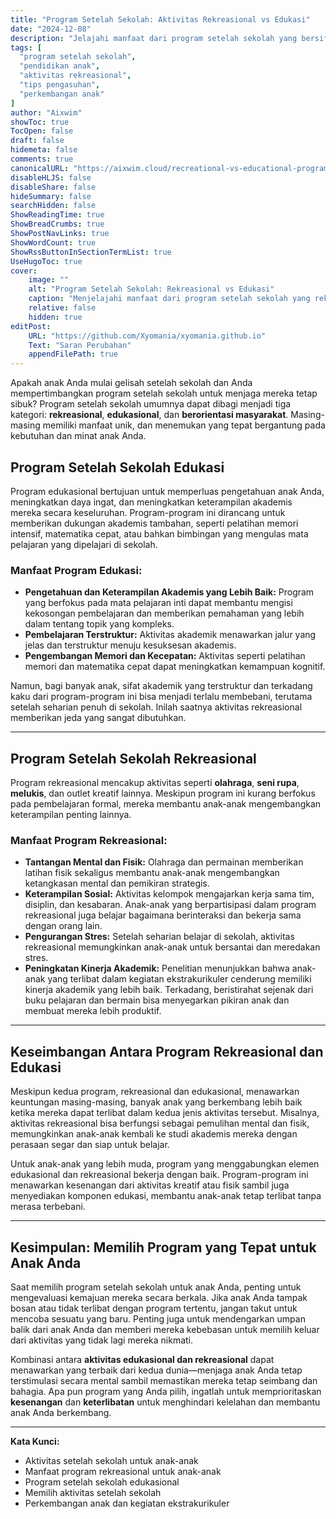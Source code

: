 ```yaml
---
title: "Program Setelah Sekolah: Aktivitas Rekreasional vs Edukasi"
date: "2024-12-08"
description: "Jelajahi manfaat dari program setelah sekolah yang bersifat rekreasional vs edukasional. Pelajari bagaimana menggabungkan keduanya dapat menjaga anak Anda terlibat, termotivasi, dan berkembang."
tags: [
  "program setelah sekolah",
  "pendidikan anak",
  "aktivitas rekreasional",
  "tips pengasuhan",
  "perkembangan anak"
]
author: "Aixwim"
showToc: true
TocOpen: false
draft: false
hidemeta: false
comments: true
canonicalURL: "https://aixwim.cloud/recreational-vs-educational-programs"
disableHLJS: false
disableShare: false
hideSummary: false
searchHidden: false
ShowReadingTime: true
ShowBreadCrumbs: true
ShowPostNavLinks: true
ShowWordCount: true
ShowRssButtonInSectionTermList: true
UseHugoToc: true
cover:
    image: ""
    alt: "Program Setelah Sekolah: Rekreasional vs Edukasi"
    caption: "Menjelajahi manfaat dari program setelah sekolah yang rekreasional dan edukasional"
    relative: false
    hidden: true
editPost:
    URL: "https://github.com/Xyomania/xyomania.github.io"
    Text: "Saran Perubahan"
    appendFilePath: true
---
```


Apakah anak Anda mulai gelisah setelah sekolah dan Anda mempertimbangkan program setelah sekolah untuk menjaga mereka tetap sibuk? Program setelah sekolah umumnya dapat dibagi menjadi tiga kategori: **rekreasional**, **edukasional**, dan **berorientasi masyarakat**. Masing-masing memiliki manfaat unik, dan menemukan yang tepat bergantung pada kebutuhan dan minat anak Anda.

<!--more-->

## Program Setelah Sekolah Edukasi

Program edukasional bertujuan untuk memperluas pengetahuan anak Anda, meningkatkan daya ingat, dan meningkatkan keterampilan akademis mereka secara keseluruhan. Program-program ini dirancang untuk memberikan dukungan akademis tambahan, seperti pelatihan memori intensif, matematika cepat, atau bahkan bimbingan yang mengulas mata pelajaran yang dipelajari di sekolah.

### Manfaat Program Edukasi:
- **Pengetahuan dan Keterampilan Akademis yang Lebih Baik:** Program yang berfokus pada mata pelajaran inti dapat membantu mengisi kekosongan pembelajaran dan memberikan pemahaman yang lebih dalam tentang topik yang kompleks.
- **Pembelajaran Terstruktur:** Aktivitas akademik menawarkan jalur yang jelas dan terstruktur menuju kesuksesan akademis.
- **Pengembangan Memori dan Kecepatan:** Aktivitas seperti pelatihan memori dan matematika cepat dapat meningkatkan kemampuan kognitif.

Namun, bagi banyak anak, sifat akademik yang terstruktur dan terkadang kaku dari program-program ini bisa menjadi terlalu membebani, terutama setelah seharian penuh di sekolah. Inilah saatnya aktivitas rekreasional memberikan jeda yang sangat dibutuhkan.

---

## Program Setelah Sekolah Rekreasional

Program rekreasional mencakup aktivitas seperti **olahraga**, **seni rupa**, **melukis**, dan outlet kreatif lainnya. Meskipun program ini kurang berfokus pada pembelajaran formal, mereka membantu anak-anak mengembangkan keterampilan penting lainnya.

### Manfaat Program Rekreasional:
- **Tantangan Mental dan Fisik:** Olahraga dan permainan memberikan latihan fisik sekaligus membantu anak-anak mengembangkan ketangkasan mental dan pemikiran strategis.
- **Keterampilan Sosial:** Aktivitas kelompok mengajarkan kerja sama tim, disiplin, dan kesabaran. Anak-anak yang berpartisipasi dalam program rekreasional juga belajar bagaimana berinteraksi dan bekerja sama dengan orang lain.
- **Pengurangan Stres:** Setelah seharian belajar di sekolah, aktivitas rekreasional memungkinkan anak-anak untuk bersantai dan meredakan stres.
- **Peningkatan Kinerja Akademik:** Penelitian menunjukkan bahwa anak-anak yang terlibat dalam kegiatan ekstrakurikuler cenderung memiliki kinerja akademik yang lebih baik. Terkadang, beristirahat sejenak dari buku pelajaran dan bermain bisa menyegarkan pikiran anak dan membuat mereka lebih produktif.

---

## Keseimbangan Antara Program Rekreasional dan Edukasi

Meskipun kedua program, rekreasional dan edukasional, menawarkan keuntungan masing-masing, banyak anak yang berkembang lebih baik ketika mereka dapat terlibat dalam kedua jenis aktivitas tersebut. Misalnya, aktivitas rekreasional bisa berfungsi sebagai pemulihan mental dan fisik, memungkinkan anak-anak kembali ke studi akademis mereka dengan perasaan segar dan siap untuk belajar.

Untuk anak-anak yang lebih muda, program yang menggabungkan elemen edukasional dan rekreasional bekerja dengan baik. Program-program ini menawarkan kesenangan dari aktivitas kreatif atau fisik sambil juga menyediakan komponen edukasi, membantu anak-anak tetap terlibat tanpa merasa terbebani.

---

## Kesimpulan: Memilih Program yang Tepat untuk Anak Anda

Saat memilih program setelah sekolah untuk anak Anda, penting untuk mengevaluasi kemajuan mereka secara berkala. Jika anak Anda tampak bosan atau tidak terlibat dengan program tertentu, jangan takut untuk mencoba sesuatu yang baru. Penting juga untuk mendengarkan umpan balik dari anak Anda dan memberi mereka kebebasan untuk memilih keluar dari aktivitas yang tidak lagi mereka nikmati.

Kombinasi antara **aktivitas edukasional dan rekreasional** dapat menawarkan yang terbaik dari kedua dunia—menjaga anak Anda tetap terstimulasi secara mental sambil memastikan mereka tetap seimbang dan bahagia. Apa pun program yang Anda pilih, ingatlah untuk memprioritaskan **kesenangan** dan **keterlibatan** untuk menghindari kelelahan dan membantu anak Anda berkembang.

---

**Kata Kunci:**
- Aktivitas setelah sekolah untuk anak-anak
- Manfaat program rekreasional untuk anak-anak
- Program setelah sekolah edukasional
- Memilih aktivitas setelah sekolah
- Perkembangan anak dan kegiatan ekstrakurikuler
